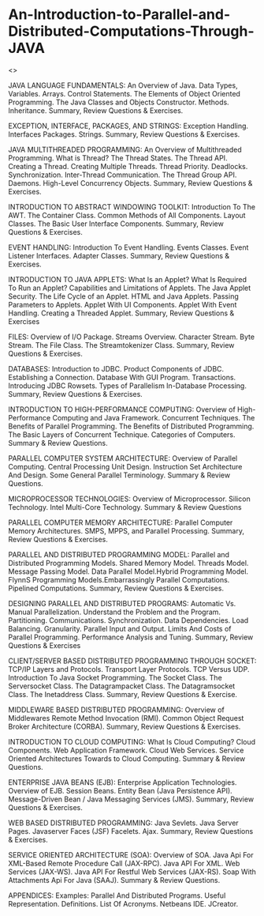 # An-Introduction-to-Parallel-and-Distributed-Computations-Through-JAVA

<<Source code files for all the chapters here>>

JAVA LANGUAGE FUNDAMENTALS: An Overview of Java. Data Types, Variables. Arrays. Control Statements. The Elements of Object Oriented Programming. The Java Classes and Objects Constructor. Methods. Inheritance. Summary, Review Questions & Exercises.

EXCEPTION, INTERFACE, PACKAGES, AND STRINGS: Exception Handling. Interfaces Packages. Strings. Summary, Review Questions & Exercises.

JAVA MULTITHREADED PROGRAMMING: An Overview of Multithreaded Programming. What is Thread? The Thread States. The Thread API. Creating a Thread. Creating Multiple Threads. Thread Priority. Deadlocks. Synchronization. Inter-Thread Communication. The Thread Group API. Daemons. High-Level Concurrency Objects. Summary, Review Questions & Exercises.

INTRODUCTION TO ABSTRACT WINDOWING TOOLKIT: Introduction To The AWT. The Container Class. Common Methods of All Components. Layout Classes. The Basic User Interface Components. Summary, Review Questions & Exercises.

EVENT HANDLING: Introduction To Event Handling. Events Classes. Event Listener Interfaces. Adapter Classes. Summary, Review Questions & Exercises.

INTRODUCTION TO JAVA APPLETS: What Is an Applet? What Is Required To Run an Applet? Capabilities and Limitations of Applets. The Java Applet Security. The Life Cycle of an Applet. HTML and Java Applets. Passing Parameters to Applets. Applet With UI Components. Applet With Event Handling. Creating a Threaded Applet. Summary, Review Questions & Exercises

FILES: Overview of I/O Package. Streams Overview. Character Stream. Byte Stream. The File Class. The Streamtokenizer Class. Summary, Review Questions & Exercises.

DATABASES: Introduction to JDBC. Product Components of JDBC. Establishing a Connection. Database With GUI Program. Transactions. Introducing JDBC Rowsets. Types of Parallelism In-Database Processing. Summary, Review Questions & Exercises.

INTRODUCTION TO HIGH-PERFORMANCE COMPUTING: Overview of High-Performance Computing and Java Framework. Concurrent Techniques. The Benefits of Parallel Programming. The Benefits of Distributed Programming. The Basic Layers of Concurrent Technique. Categories of Computers. Summary & Review Questions.

PARALLEL COMPUTER SYSTEM ARCHITECTURE: Overview of Parallel Computing. Central Processing Unit Design. Instruction Set Architecture And Design. Some General Parallel Terminology. Summary & Review Questions.

MICROPROCESSOR TECHNOLOGIES: Overview of Microprocessor. Silicon Technology. Intel Multi-Core Technology. Summary & Review Questions

PARALLEL COMPUTER MEMORY ARCHITECTURE: Parallel Computer Memory Architectures. SMPS, MPPS, and Parallel Processing. Summary, Review Questions & Exercises.

PARALLEL AND DISTRIBUTED PROGRAMMING MODEL: Parallel and Distributed Programming Models. Shared Memory Model. Threads Model. Message Passing Model. Data Parallel Model.Hybrid Programming Model. FlynnS Programming Models.Embarrassingly Parallel Computations. Pipelined Computations. Summary, Review Questions & Exercises.

DESIGNING PARALLEL AND DISTRIBUTED PROGRAMS: Automatic Vs. Manual Parallelization. Understand the Problem and the Program. Partitioning. Communications. Synchronization. Data Dependencies. Load Balancing. Granularity. Parallel Input and Output. Limits And Costs of Parallel Programming. Performance Analysis and Tuning. Summary, Review Questions & Exercises

CLIENT/SERVER BASED DISTRIBUTED PROGRAMMING THROUGH SOCKET: TCP/IP Layers and Protocols. Transport Layer Protocols. TCP Versus UDP. Introduction To Java Socket Programming. The Socket Class. The Serversocket Class. The Datagrampacket Class. The Datagramsocket Class. The Inetaddress Class. Summary, Review Questions & Exercise.

MIDDLEWARE BASED DISTRIBUTED PROGRAMMING: Overview of Middlewares Remote Method Invocation (RMI). Common Object Request Broker Architecture (CORBA). Summary, Review Questions & Exercises.

INTRODUCTION TO CLOUD COMPUTING: What Is Cloud Computing? Cloud Components. Web Application Framework. Cloud Web Services. Service Oriented Architectures Towards to Cloud Computing. Summary & Review Questions.

ENTERPRISE JAVA BEANS (EJB): Enterprise Application Technologies. Overview of EJB. Session Beans. Entity Bean (Java Persistence API). Message-Driven Bean / Java Messaging Services (JMS). Summary, Review Questions & Exercises.

WEB BASED DISTRIBUTED PROGRAMMING: Java Sevlets. Java Server Pages. Javaserver Faces (JSF) Facelets. Ajax. Summary, Review Questions & Exercises.

SERVICE ORIENTED ARCHITECTURE (SOA): Overview of SOA. Java Api For XML-Based Remote Procedure Call (JAX-RPC). Java API For XML. Web Services (JAX-WS). Java API For Restful Web Services (JAX-RS). Soap With Attachments Api For Java (SAAJ). Summary & Review Questions.

APPENDICES: Examples: Parallel And Distributed Programs. Useful Representation. Definitions. List Of Acronyms. Netbeans IDE. JCreator.
